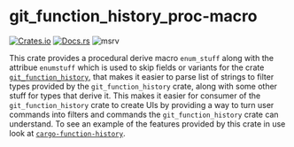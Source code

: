 # git_function_history_proc-macro

[![Crates.io](https://img.shields.io/crates/v/git_function_history-proc-macro.svg)](https://crates.io/crates/git_function_history-proc-macro)
[![Docs.rs](https://docs.rs/git_function_history-proc-macro/badge.svg)](https://docs.rs/git_function_history-proc-macro)
![msrv](https://raw.githubusercontent.com/mendelsshop/git_function_history/main/resources/git_function_history-proc-macro.svg)

This crate provides a procedural derive macro `enum_stuff` along with the attribue `enumstuff` which is used to skip fields or variants for the crate [`git_function_history`](https://crates.io/crates/git_function_history), that makes it easier to parse list of strings to filter types provided by the `git_function_history` crate, along with some other stuff for types that derive it. This makes it easier for consumer of the `git_function_history` crate to create UIs by providing a way to turn user commands into filters and commands the `git_function_history` crate can understand.
To see an example of the features provided by this crate in use look at [`cargo-function-history`](https://github.com/mendelsshop/git_function_history/tree/main/cargo-function-history).
